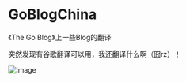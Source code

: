 # GoBlogChina  

《The Go Blog》上一些Blog的翻译  
  
突然发现有谷歌翻译可以用，我还翻译什么啊（囧rz）！  
  
![image](https://github.com/jacenr/GoBlogChina/blob/master/translation.gif)  